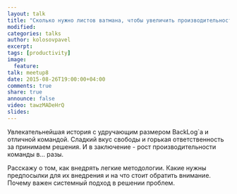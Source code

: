 ```yaml
---
layout: talk
title: "Сколько нужно листов ватмана, чтобы увеличить производительность команды разработки?"
modified:
categories: talks
author: kolosovpavel
excerpt:
tags: [productivity]
image:
  feature:
talk: meetup8
date: 2015-08-26T19:00:00+04:00
comments: true
share: true
announce: false 
video: tawzMADeHrQ
slides: 
---
```


Увлекательнейшая история с удручающим размером BackLog`а и отличной командой.
Сладкий вкус свободы и горькая ответственность за принимаем решения.
И в заключение - рост производительности команды в&hellip; разы.
 
Расскажу о том, как внедрять легкие методологии. Какие нужны предпосылки для их внедрения и на что стоит обратить внимание. Почему важен системный подход в решении проблем.